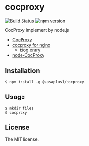 # cocproxy

[![Build Status](https://travis-ci.org/sasaplus1/cocproxy.svg?branch=master)](https://travis-ci.org/sasaplus1/cocproxy)
[![npm version](https://badge.fury.io/js/%40sasaplus1%2Fcocproxy.svg)](https://badge.fury.io/js/%40sasaplus1%2Fcocproxy)

CocProxy implement by node.js

- [CocProxy](http://coderepos.org/share/wiki/CocProxy)
- [cocproxy for nginx](https://gist.github.com/hotchpotch/990354)
  - [blog entry](http://subtech.g.hatena.ne.jp/secondlife/20110525/1306299472)
- [node-CocProxy](https://github.com/azu/node-cocproxy)

## Installation

```console
$ npm install -g @sasaplus1/cocproxy
```

## Usage

```console
$ mkdir files
$ cocproxy
```

## License

The MIT license.
